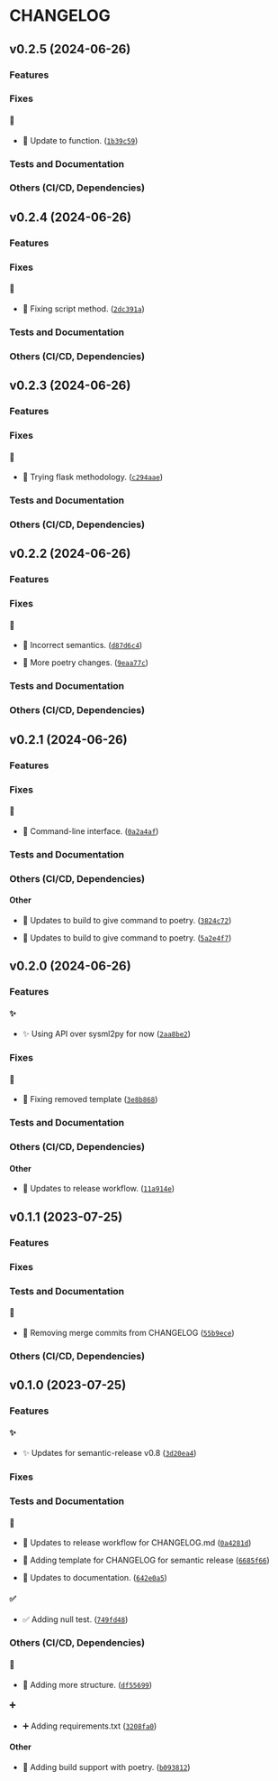 # CHANGELOG




## v0.2.5 (2024-06-26)
### Features
### Fixes

#### :bug:

* :bug: Update to function. ([`1b39c59`](https://github.com/Westfall-io/windstorm/commit/1b39c5984faf077bf9c97a09116c7214c05bcb91))

### Tests and Documentation

### Others (CI/CD, Dependencies)

## v0.2.4 (2024-06-26)
### Features
### Fixes

#### :bug:

* :bug: Fixing script method. ([`2dc391a`](https://github.com/Westfall-io/windstorm/commit/2dc391ad6c6ed5935825f29624139e09f5b4b732))

### Tests and Documentation

### Others (CI/CD, Dependencies)

## v0.2.3 (2024-06-26)
### Features
### Fixes

#### :bug:

* :bug: Trying flask methodology. ([`c294aae`](https://github.com/Westfall-io/windstorm/commit/c294aae68136f32607e90a8b635f6d0e2ae66245))

### Tests and Documentation

### Others (CI/CD, Dependencies)

## v0.2.2 (2024-06-26)
### Features
### Fixes

#### :bug:

* :bug: Incorrect semantics. ([`d87d6c4`](https://github.com/Westfall-io/windstorm/commit/d87d6c43f89f42125c733097f08a519e7b6e8409))

* :bug: More poetry changes. ([`9eaa77c`](https://github.com/Westfall-io/windstorm/commit/9eaa77c7b1fc9dadd98781dd6768a3b7529ce5ab))

### Tests and Documentation

### Others (CI/CD, Dependencies)

## v0.2.1 (2024-06-26)
### Features
### Fixes

#### :bug:

* :bug: Command-line interface. ([`0a2a4af`](https://github.com/Westfall-io/windstorm/commit/0a2a4afb737070f95eaaf6ce59b26843e790f06d))

### Tests and Documentation

### Others (CI/CD, Dependencies)

#### Other

* :green_heart: Updates to build to give command to poetry. ([`3824c72`](https://github.com/Westfall-io/windstorm/commit/3824c72c34aa8194be29edf893c31c14a20e722d))

* :green_heart: Updates to build to give command to poetry. ([`5a2e4f7`](https://github.com/Westfall-io/windstorm/commit/5a2e4f7b88c92645a3ead072c4eacc093af2864d))

## v0.2.0 (2024-06-26)
### Features
#### :sparkles:

* :sparkles: Using API over sysml2py for now ([`2aa8be2`](https://github.com/Westfall-io/windstorm/commit/2aa8be2bb95343c5293ab48ff26f4ded3928a892))

### Fixes

#### :bug:

* :bug: Fixing removed template ([`3e8b868`](https://github.com/Westfall-io/windstorm/commit/3e8b8681b0c316a7f72521123891d037c72b55ce))

### Tests and Documentation

### Others (CI/CD, Dependencies)

#### Other

* :green_heart: Updates to release workflow. ([`11a914e`](https://github.com/Westfall-io/windstorm/commit/11a914e6a63dd8a48b7f365f50d7e2251ea6b5c4))

## v0.1.1 (2023-07-25)
### Features
### Fixes

### Tests and Documentation

#### :memo:

* :memo: Removing merge commits from CHANGELOG ([`55b9ece`](https://github.com/Westfall-io/windstorm/commit/55b9ece5ec1da4e59532b934bdbee61c68bd0f1e))

### Others (CI/CD, Dependencies)

## v0.1.0 (2023-07-25)
### Features
#### :sparkles:

* :sparkles: Updates for semantic-release v0.8 ([`3d20ea4`](https://github.com/Westfall-io/windstorm/commit/3d20ea46e6ef721cf69e68ea61c74384dc7c3ab6))

### Fixes

### Tests and Documentation

#### :memo:

* :memo: Updates to release workflow for CHANGELOG.md ([`0a4281d`](https://github.com/Westfall-io/windstorm/commit/0a4281ddccada66a7da8c309cf4d1ce88ce4cf2c))

* :memo: Adding template for CHANGELOG for semantic release ([`6685f66`](https://github.com/Westfall-io/windstorm/commit/6685f66b62162b03fdff96c597ebf3dd8d32eb23))

* :memo: Updates to documentation. ([`642e0a5`](https://github.com/Westfall-io/windstorm/commit/642e0a5001d8268eca5473060c440831e22f52e0))

#### :white_check_mark:

* :white_check_mark: Adding null test. ([`749fd48`](https://github.com/Westfall-io/windstorm/commit/749fd48a7b2d4f304bace4b7f17f1cc44d39c50f))

### Others (CI/CD, Dependencies)

#### :construction:

* :construction: Adding more structure. ([`df55699`](https://github.com/Westfall-io/windstorm/commit/df556997d5b53342bf84db850170e3649fdaa0d8))

#### :heavy_plus_sign:

* :heavy_plus_sign: Adding requirements.txt ([`3208fa0`](https://github.com/Westfall-io/windstorm/commit/3208fa059fea3440061aad8c1294964aeb924cb2))

#### Other

* :tada: Adding build support with poetry. ([`b093812`](https://github.com/Westfall-io/windstorm/commit/b093812e6fe5454868507ba23683fe25dc3deded))
